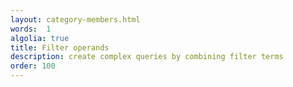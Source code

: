 ```yaml
---
layout: category-members.html
words:  1
algolia: true
title: Filter operands
description: create complex queries by combining filter terms
order: 100
---
```

